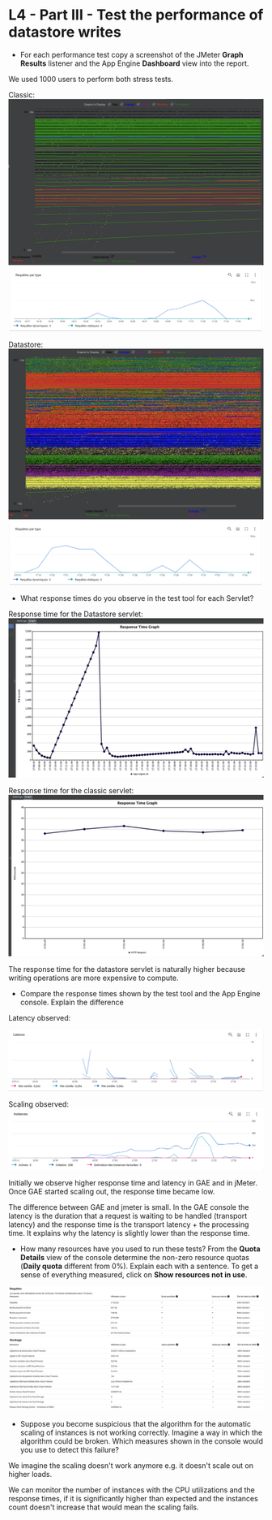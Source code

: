 # L4 - Part III - Test the performance of datastore writes

* For each performance test copy a screenshot of the JMeter **Graph Results** listener and the App Engine **Dashboard** view into the report.

We used 1000 users to perform both stress tests.

Classic:
![](figures/jmeter-result-servlet-normal.png)
![](figures/app-engine-normal.png)

Datastore:
![](figures/jmeter-result-servlet-ds.png)
![](figures/app-engine-ds.png)

* What response times do you observe in the test tool for each Servlet?

Response time for the Datastore servlet:
![](figures/jmeter-restime-ds.png)

Response time for the classic servlet:
![](figures/jmeter-restime-normal.png)

The response time for the datastore servlet is naturally higher because writing operations are more expensive to compute. 

* Compare the response times shown by the test tool and the App Engine console. Explain the difference

Latency observed:

![](figures/app-engine-latency.png)

Scaling observed:
![](figures/app-engine-instances.png)

Initially we observe higher response time and latency in GAE and in jMeter. Once GAE started scaling out, the response time became low. 

The difference between GAE and jmeter is small. In the GAE console the latency is the duration that a request is waiting to be handled (transport latency) and the response time is the transport latency + the processing time. It explains why the latency is slightly lower than the response time.

* How many resources have you used to run these tests? From the **Quota Details** view of the console determine the non-zero resource quotas (**Daily quota** different from 0%). Explain each with a sentence. To get a sense of everything measured, click on **Show resources not in use**.

![](figures/quota-view-1.png)
![](figures/quota-view-2.png)

* Suppose you become suspicious that the algorithm for the automatic scaling of instances is not working correctly. Imagine a way in which the algorithm could be broken. Which measures shown in the console would you use to detect this failure?

We imagine the scaling doesn't work anymore e.g. it doesn't scale out on higher loads.

We can monitor the number of instances with the CPU utilizations and the response times, if it is significantly higher than expected and the instances count doesn't increase that would mean the scaling fails.